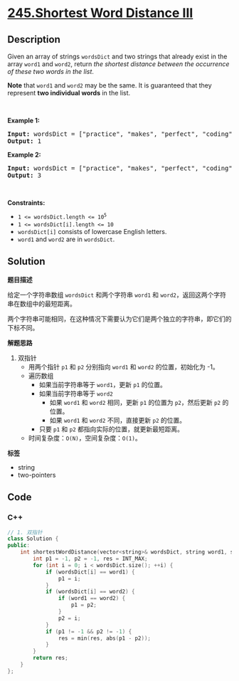 # [245.Shortest Word Distance III](https://leetcode.com/problems/shortest-word-distance-iii/description/)

## Description

<p>Given an array of strings <code>wordsDict</code> and two strings that already exist in the array <code>word1</code> and <code>word2</code>, return <em>the shortest distance between the occurrence of these two words in the list</em>.</p>

<p><strong>Note</strong> that <code>word1</code> and <code>word2</code> may be the same. It is guaranteed that they represent <strong>two individual words</strong> in the list.</p>

<p>&nbsp;</p>
<p><strong class="example">Example 1:</strong></p>
<pre><strong>Input:</strong> wordsDict = ["practice", "makes", "perfect", "coding", "makes"], word1 = "makes", word2 = "coding"
<strong>Output:</strong> 1
</pre><p><strong class="example">Example 2:</strong></p>
<pre><strong>Input:</strong> wordsDict = ["practice", "makes", "perfect", "coding", "makes"], word1 = "makes", word2 = "makes"
<strong>Output:</strong> 3
</pre>
<p>&nbsp;</p>
<p><strong>Constraints:</strong></p>

<ul>
  <li><code>1 &lt;= wordsDict.length &lt;= 10<sup>5</sup></code></li>
  <li><code>1 &lt;= wordsDict[i].length &lt;= 10</code></li>
  <li><code>wordsDict[i]</code> consists of lowercase English letters.</li>
  <li><code>word1</code> and <code>word2</code> are in <code>wordsDict</code>.</li>
</ul>

## Solution

**题目描述**

给定一个字符串数组 `wordsDict` 和两个字符串 `word1` 和 `word2`，返回这两个字符串在数组中的最短距离。

两个字符串可能相同，在这种情况下需要认为它们是两个独立的字符串，即它们的下标不同。

**解题思路**

1. 双指针
   - 用两个指针 `p1` 和 `p2` 分别指向 `word1` 和 `word2` 的位置，初始化为 -1。
   - 遍历数组
     - 如果当前字符串等于 `word1`，更新 `p1` 的位置。
     - 如果当前字符串等于 `word2`
       - 如果 `word1` 和 `word2` 相同，更新 `p1` 的位置为 `p2`，然后更新 `p2` 的位置。
       - 如果 `word1` 和 `word2` 不同，直接更新 `p2` 的位置。
     - 只要 `p1` 和 `p2` 都指向实际的位置，就更新最短距离。
   - 时间复杂度：`O(N)`，空间复杂度：`O(1)`。

**标签**

- string
- two-pointers

<!-- code start -->
## Code

### C++

```cpp
// 1. 双指针
class Solution {
public:
    int shortestWordDistance(vector<string>& wordsDict, string word1, string word2) {
        int p1 = -1, p2 = -1, res = INT_MAX;
        for (int i = 0; i < wordsDict.size(); ++i) {
            if (wordsDict[i] == word1) {
                p1 = i;
            }
            if (wordsDict[i] == word2) {
                if (word1 == word2) {
                    p1 = p2;
                }
                p2 = i;
            }
            if (p1 != -1 && p2 != -1) {
                res = min(res, abs(p1 - p2));
            }
        }
        return res;
    }
};
```

<!-- code end -->
